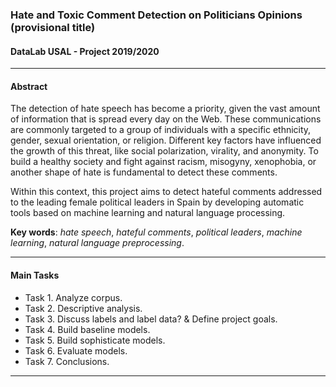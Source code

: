 ### Hate and Toxic Comment Detection on Politicians Opinions (provisional title)

#### DataLab USAL - Project 2019/2020

---

#### Abstract

The detection of hate speech has become a priority, given the vast amount of information that is spread every day on the Web. These communications are commonly targeted to a group of individuals with a specific ethnicity, gender, sexual orientation, or religion. Different key factors have influenced the growth of this threat, like social polarization, virality, and anonymity. To build a healthy society and fight against racism, misogyny, xenophobia, or another shape of hate is fundamental to detect these comments.

Within this context, this project aims to detect hateful comments addressed to the leading female political leaders in Spain by developing automatic tools based on machine learning and natural language processing.

**Key words**: *hate speech*, *hateful comments*, *political leaders*, *machine learning*, *natural language preprocessing*.

---

#### Main Tasks

* Task 1. Analyze corpus.
* Task 2. Descriptive analysis.
* Task 3. Discuss labels and label data? & Define project goals.
* Task 4. Build baseline models.
* Task 5. Build sophisticate models.
* Task 6. Evaluate models.
* Task 7. Conclusions.

---
